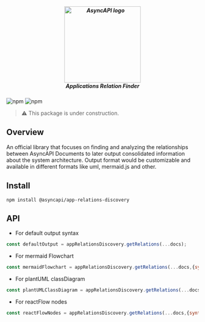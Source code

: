 <h5 align="center">
  <br>
  <a href="https://www.asyncapi.org"><img src="https://github.com/asyncapi/parser-nodejs/raw/master/assets/logo.png" alt="AsyncAPI logo" width="200"></a>
  <br>
  Applications Relation Finder
</h5>

![npm](https://img.shields.io/npm/v/@asyncapi/app-relations-discovery?style=for-the-badge) ![npm](https://img.shields.io/npm/dt/@asyncapi/app-relations-discovery?style=for-the-badge)

> :warning: This package is under construction.

## Overview
An official library that focuses on finding and analyzing the relationships between AsyncAPI Documents to later output consolidated information about the system architecture. Output format would be customizable and available in different formats like uml, mermaid.js and other.

## Install

```
npm install @asyncapi/app-relations-discovery
```

## API

- For default output syntax
```javascript
const defaultOutput = appRelationsDiscovery.getRelations(...docs);
```

- For mermaid Flowchart 
```javascript
const mermaidFlowchart = appRelationsDiscovery.getRelations(...docs,{syntax:'mermaid'});
```

- For plantUML classDiagram 
```javascript
const plantUMLClassDiagram = appRelationsDiscovery.getRelations(...docs,{syntax:'plantUML'});
```

- For reactFlow nodes
```javascript
const reactFlowNodes = appRelationsDiscovery.getRelations(...docs,{syntax:'reactFlow'});
```